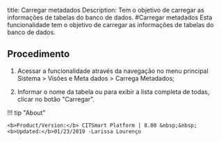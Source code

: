 title:  Carregar metadados 
Description: Tem o objetivo de carregar as informações de tabelas do banco de dados.
#Carregar metadados
Esta funcionalidade tem o objetivo de carregar as informações de tabelas do banco de dados.

Procedimento
------------

1.  Acessar a funcionalidade através da navegação no menu principal Sistema \>
    Visões e Meta dados \> Carrega Metadados;

2.  Informar o nome da tabela ou para exibir a lista completa de todas, clicar
    no botão "Carregar".

!!! tip "About"

    <b>Product/Version:</b> CITSmart Platform | 8.00 &nbsp;&nbsp;
    <b>Updated:</b>01/23/2019 -Larissa Lourenço
